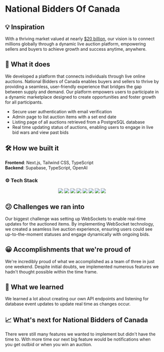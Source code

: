 # National Bidders Of Canada
## 💡 Inspiration
With a thriving market valued at nearly [$20 billion](https://www.businessresearchinsights.com/market-reports/online-auction-market-103291), our vision is to connect millions globally through a dynamic live auction platform, empowering sellers and buyers to achieve growth and success anytime, anywhere.

## 🏦 What it does
We developed a platform that connects individuals through live online auctions. National Bidders of Canada enables buyers and sellers to thrive by providing a seamless, user-friendly experience that bridges the gap between supply and demand. Our platform empowers users to participate in a dynamic marketplace designed to create opportunities and foster growth for all participants.
- Secure user authentication with email verification
- Admin page to list auction items with a set end date
- Listing page of all auctions retrieved from a PostgreSQL database
- Real time updating status of auctions, enabling users to engage in live bid wars and view past bids

## 🛠️ How we built it
**Frontend**: Next.js, Tailwind CSS, TypeScript  
**Backend**: Supabase, TypeScript, OpenAI

### ⚙️ **Tech Stack**
<div align="center">
    <img src="https://img.shields.io/badge/next%20js-000000?style=for-the-badge&logo=nextdotjs&logoColor=white">
    <img src="https://img.shields.io/badge/React-20232A?style=for-the-badge&logo=react&logoColor=61DAFB">
    <img src="https://img.shields.io/badge/JavaScript-323330?style=for-the-badge&logo=javascript&logoColor=F7DF1E">
    <img src="https://img.shields.io/badge/TypeScript-007ACC?style=for-the-badge&logo=typescript&logoColor=white">
    <img src="https://img.shields.io/badge/Tailwind_CSS-38B2AC?style=for-the-badge&logo=tailwind-css&logoColor=white">
    <img src="https://img.shields.io/badge/Supabase-181818?style=for-the-badge&logo=supabase&logoColor=white">
    <img src="https://img.shields.io/badge/Node%20js-339933?style=for-the-badge&logo=nodedotjs&logoColor=white">
    <img src="https://img.shields.io/badge/shadcn%2Fui-000000?style=for-the-badge&logo=shadcnui&logoColor=white">
</div>

## 😕 Challenges we ran into
Our biggest challenge was setting up WebSockets to enable real-time updates for the auctioned items. By implementing WebSocket technology, we created a seamless live auction experience, ensuring users could see up-to-the-moment statuses and engage dynamically with ongoing bids.

## 😀 Accomplishments that we're proud of
We're incredibly proud of what we accomplished as a team of three in just one weekend. Despite initial doubts, we implemented numerous features we hadn't thought possible within the time frame.

## 🧠 What we learned
We learned a lot about creating our own API endpoints and listening for database event updates to update real time as changes occur.

## 📈 What's next for National Bidders of Canada
There were still many features we wanted to implement but didn't have the time to. With more time our next big feature would be notifications when you get outbid or when you win an auction.